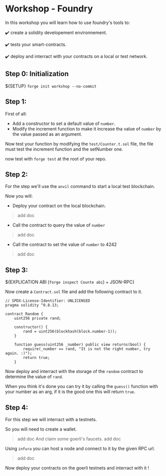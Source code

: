 # Workshop - Foundry

In this workshop you will learn how to use foundry's tools to: 


:heavy_check_mark: create a solidity developement environnement.

:heavy_check_mark: tests your smart-contracts.

:heavy_check_mark: deploy and interract with your contracts on a local or test network.

## Step 0: Initialization

${SETUP}
`forge init workshop --no-commit`

## Step 1: 

First of all:
- Add a constructor to set a default value of `number`.
- Modify the increment function to make it increase tha value of `number` by the value passed as an argument.

Now test your function by modifying the `test/Counter.t.sol` file, the file must test the increment function and the setNumber one.

now test with `forge test` at the root of your repo.

## Step 2:

For the step we'll use the `anvil` command to start a local test blockchain.

Now you will:

- Deploy your contract on the local blockchain.
> add doc

- Call the contract to query the value of `number`
> add doc

- Call the contract to set the value of `number` to 4242
> add doc

## Step 3:

${EXPLICATION ABI (`forge inspect Counte abi`) + JSON-RPC}

Now create a `Contract.sol` file and add the following contract to it.
```Solidity
// SPDX-License-Identifier: UNLICENSED
pragma solidity ^0.8.13;

contract Random {
    uint256 private rand;

    constructor() {
        rand = uint256(blockhash(block.number-1));
    }

    function guess(uint256 _number) public view returns(bool) {
        require(_number == rand, "It is not the right number, try again. :)");
        return true;
    }

```

Now deploy and interract with the storage of the `random` contract to determine the value of `rand`.

When you think it's done you can try it by calling the `guess()` function with your number as an arg, if it is the good one this will return `true`.

## Step 4:

For this step we will interract with a testnets.

So you will need to create a wallet.
> add doc
And claim some goerli's faucets.
> add doc

Using `infura` you can host a node and connect to it by the given RPC url.
> add doc

Now deploy your contracts on the goerli testnets and interract with it !
